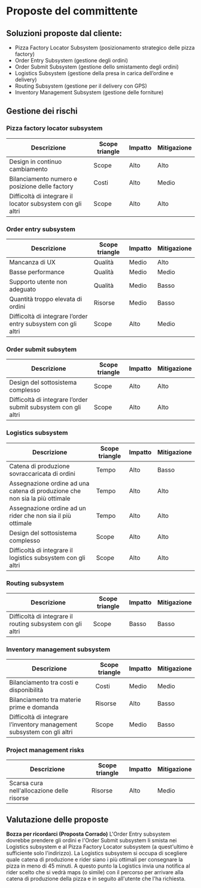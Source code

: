 ﻿# Proposte del committente

## Soluzioni proposte dal cliente:
- Pizza Factory Locator Subsystem (posizionamento strategico delle pizza factory)
- Order Entry Subsystem (gestione degli ordini)
- Order Submit Subsystem (gestione dello smistamento degli ordini)
- Logistics Subsystem (gestione della presa in carica dell’ordine e delivery)
- Routing Subsystem (gestione per il delivery con GPS)
- Inventory Management Subsystem (gestione delle forniture)

## Gestione dei rischi

### Pizza factory locator subsystem

|Descrizione|Scope triangle|Impatto|Mitigazione|
|---|---|---|---|
|Design in continuo cambiamento|Scope|Alto|Alto|
|Bilanciamento numero e posizione delle factory|Costi|Alto|Medio|
|Difficoltà di integrare il locator subsystem con gli altri|Scope|Alto|Alto|

### Order entry subsystem

|Descrizione|Scope triangle|Impatto|Mitigazione|
|---|---|---|---|
|Mancanza di UX|Qualità|Medio|Alto|
|Basse performance|Qualità|Medio|Medio|
|Supporto utente non adeguato|Qualità|Medio|Basso|
|Quantità troppo elevata di ordini|Risorse|Medio|Basso|
|Difficoltà di integrare l’order entry subsystem con gli altri|Scope|Alto|Medio|

### Order submit subsytem

|Descrizione|Scope triangle|Impatto|Mitigazione|
|---|---|---|---|
|Design del sottosistema complesso|Scope|Alto|Alto|
|Difficoltà di integrare l’order submit subsystem con gli altri|Scope|Alto|Alto|

### Logistics subsystem

|Descrizione|Scope triangle|Impatto|Mitigazione|
|---|---|---|---|
|Catena di produzione sovraccaricata di ordini|Tempo|Alto|Basso|
|Assegnazione ordine ad una catena di produzione che non sia la più ottimale|Tempo|Alto|Alto|
|Assegnazione ordine ad un rider che non sia il più ottimale|Tempo|Alto|Alto|
|Design del sottosistema complesso|Scope|Alto|Alto|
|Difficoltà di integrare il logistics subsystem con gli altri|Scope|Alto|Alto|

### Routing subsystem

|Descrizione|Scope triangle|Impatto|Mitigazione|
|---|---|---|---|
|Difficoltà di integrare il routing subsystem con gli altri|Scope|Basso|Basso|

### Inventory management subsystem

|Descrizione|Scope triangle|Impatto|Mitigazione|
|---|---|---|---|
|Bilanciamento tra costi e disponibilità|Costi|Medio|Medio|
|Bilanciamento tra materie prime e domanda|Risorse|Alto|Basso|
|Difficoltà di integrare l’inventory management subsystem con gli altri|Scope|Medio|Basso|

### Project management risks

Descrizione|Scope triangle|Impatto|Mitigazione|
|---|---|---|---|
|Scarsa cura nell'allocazione delle risorse|Risorse|Alto|Medio|

## Valutazione delle proposte

**Bozza per ricordarci (Proposta Corrado)**
L'Order Entry subsystem dovrebbe prendere gli ordini e l'Order Submit subsystem li smista nei Logistics subsystem e al Pizza Factory Locator subsystem (a quest'ultimo è sufficiente solo l'indirizzo).
La Logistics subsystem si occupa di scegliere quale catena di produzione e rider siano i più ottimali per consegnare la pizza in meno di 45 minuti.
A questo punto la Logistics invia una notifica al rider scelto che si vedrà maps (o simile) con il percorso per arrivare alla catena di produzione della pizza e in seguito all'utente che l'ha richiesta.
